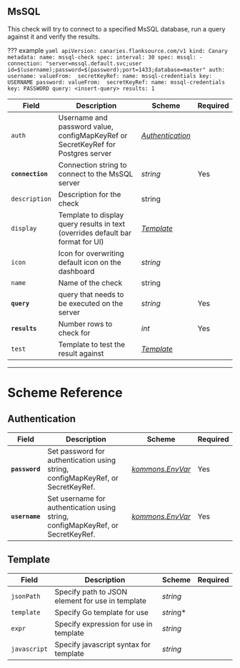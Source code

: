 ## MsSQL

This check will try to connect to a specified MsSQL database, run a query against it and verify the results.

??? example
     ```yaml
      apiVersion: canaries.flanksource.com/v1
      kind: Canary
      metadata:
        name: mssql-check
      spec:
        interval: 30
        spec:
          mssql:
            - connection: "server=mssql.default.svc;user id=$(username);password=$(password);port=1433;database=master"
              auth:
                username:
                  valueFrom: 
                    secretKeyRef:
                      name: mssql-credentials
                      key: USERNAME
                password:
                  valueFrom: 
                    secretKeyRef:
                      name: mssql-credentials
                      key: PASSWORD
              query: <insert-query>
              results: 1
     ```

| Field | Description | Scheme | Required |
| ----- | ----------- | ------ | -------- |
| `auth` | Username and password value, configMapKeyRef or SecretKeyRef for Postgres server | [*Authentication*](#authentication) |  |
| **`connection`** | Connection string to connect to the MsSQL server | *string* | Yes |
| `description` | Description for the check | string |  |
| `display` | Template to display query results in text (overrides default bar format for UI) | [*Template*](#template) |  |
| `icon` | Icon for overwriting default icon on the dashboard | *string* |  |
| `name` | Name of the check | string |  |
| **`query`** | query that needs to be executed on the server | *string* | Yes |
| **`results`** | Number rows to check for | *int* | Yes |
| `test` | Template to test the result against | [*Template*](#template) |  |

---
# Scheme Reference
## Authentication

| Field | Description | Scheme | Required |
| ----- | ----------- | ------ | -------- |
| **`password`** | Set password for authentication using string, configMapKeyRef, or SecretKeyRef. | [*kommons.EnvVar*](https://pkg.go.dev/github.com/flanksource/kommons#EnvVar) | Yes |
| **`username`** | Set username for authentication using string, configMapKeyRef, or SecretKeyRef. | [*kommons.EnvVar*](https://pkg.go.dev/github.com/flanksource/kommons#EnvVar) | Yes | 

## Template

| Field | Description | Scheme | Required |
| ----- | ----------- | ------ | -------- |
| `jsonPath` | Specify path to JSON element for use in template | *string* |  |
| `template` | Specify Go template for use | *strin*g* |  |
| `expr` | Specify expression for use in template  | *string* |  |
| `javascript` | Specify javascript syntax for template | *string* |  |
